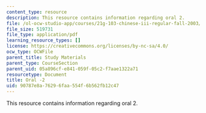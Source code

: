 ```yaml
---
content_type: resource
description: This resource contains information regarding oral 2.
file: /ol-ocw-studio-app/courses/21g-103-chinese-iii-regular-fall-2003/90787e8a76296faa554f6b562fb12c47_MIT21G_103F03_oral_2.pdf
file_size: 519731
file_type: application/pdf
learning_resource_types: []
license: https://creativecommons.org/licenses/by-nc-sa/4.0/
ocw_type: OCWFile
parent_title: Study Materials
parent_type: CourseSection
parent_uid: 05a896cf-e841-059f-05c2-f7aae1322a71
resourcetype: Document
title: Oral -2
uid: 90787e8a-7629-6faa-554f-6b562fb12c47
---
```

This resource contains information regarding oral 2.